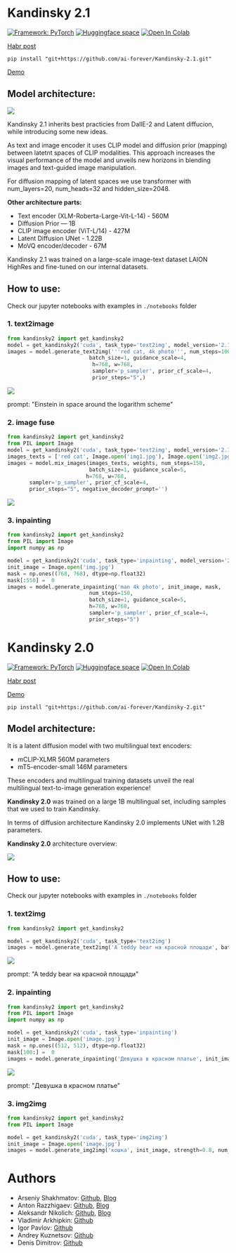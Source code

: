 # Kandinsky 2.1

[![Framework: PyTorch](https://img.shields.io/badge/Framework-PyTorch-orange.svg)](https://pytorch.org/) [![Huggingface space](https://img.shields.io/badge/🤗-Huggingface-yello.svg)](https://huggingface.co/sberbank-ai/Kandinsky_2.1)
[![Open In Colab](https://colab.research.google.com/assets/colab-badge.svg)]([https://colab.research.google.com/drive/1uPg9KwGZ2hJBl9taGA_3kyKGw12Rh3ij?usp=sharing](https://colab.research.google.com/drive/1xSbu-b-EwYd6GdaFPRVgvXBX_mciZ41e?usp=sharing))

[Habr post](https://habr.com/ru/company/sberbank/blog/725282/)

`pip install "git+https://github.com/ai-forever/Kandinsky-2.1.git"`

[Demo](https://fusionbrain.ai/diffusion)

## Model architecture:

![](./content/kandinsky21.png)

Kandinsky 2.1 inherits best practicies from DallE-2 and Latent diffucion, while introducing some new ideas.

As text and image encoder it uses CLIP model and diffusion prior (mapping) between latetnt spaces of CLIP modalities. This approach increases the visual performance of the model and unveils new horizons in blending images and text-guided image manipulation.

For diffusion mapping of latent spaces we use transformer with num_layers=20, num_heads=32 and hidden_size=2048.

**Other architecture parts:**

+ Text encoder (XLM-Roberta-Large-Vit-L-14) - 560M
+ Diffusion Prior — 1B
+ CLIP image encoder (ViT-L/14) - 427M
+ Latent Diffusion UNet - 1.22B
+ MoVQ encoder/decoder - 67M


Kandinsky 2.1 was trained on a large-scale image-text dataset LAION HighRes and fine-tuned on our internal datasets.


## How to use:

 Check our jupyter notebooks with examples in `./notebooks` folder


### 1. text2image

```python
from kandinsky2 import get_kandinsky2
model = get_kandinsky2('cuda', task_type='text2img', model_version='2.1', use_flash_attention=False)
images = model.generate_text2img('''red cat, 4k photo''', num_steps=100,
                          batch_size=1, guidance_scale=4,
                           h=768, w=768,
                           sampler='p_sampler', prior_cf_scale=4,
                           prior_steps="5",)
```

![](./content/einstein.png)

prompt: "Einstein in space around the logarithm scheme"

### 2. image fuse

```python
from kandinsky2 import get_kandinsky2
from PIL import Image
model = get_kandinsky2('cuda', task_type='text2img', model_version='2.1', use_flash_attention=False)
images_texts = ['red cat', Image.open('img1.jpg'), Image.open('img2.jpg'), 'a man']; weights = [0.25, 0.25, 0.25, 0.25]
images = model.mix_images(images_texts, weights, num_steps=150,
                          batch_size=1, guidance_scale=5,
                         h=768, w=768,
       sampler='p_sampler', prior_cf_scale=4,
       prior_steps="5", negative_decoder_prompt='')
```

![](./content/fuse.png)

### 3. inpainting

```python
from kandinsky2 import get_kandinsky2
from PIL import Image
import numpy as np

model = get_kandinsky2('cuda', task_type='inpainting', model_version='2.1', use_flash_attention=False)
init_image = Image.open('img.jpg')
mask = np.ones((768, 768), dtype=np.float32)
mask[:550] =  0
images = model.generate_inpainting('man 4k photo', init_image, mask, 
                          num_steps=150,
                          batch_size=1, guidance_scale=5,
                          h=768, w=768,
                          sampler='p_sampler', prior_cf_scale=4,
                          prior_steps="5")
```


# Kandinsky 2.0

[![Framework: PyTorch](https://img.shields.io/badge/Framework-PyTorch-orange.svg)](https://pytorch.org/) [![Huggingface space](https://img.shields.io/badge/🤗-Huggingface-yello.svg)](https://huggingface.co/sberbank-ai/Kandinsky_2.0) 
[![Open In Colab](https://colab.research.google.com/assets/colab-badge.svg)](https://colab.research.google.com/drive/1uPg9KwGZ2hJBl9taGA_3kyKGw12Rh3ij?usp=sharing)

[Habr post](https://habr.com/ru/company/sberbank/blog/701162/)

[Demo](https://fusionbrain.ai/diffusion)

`pip install "git+https://github.com/ai-forever/Kandinsky-2.git"`


## Model architecture:

It is a latent diffusion model with two multilingual text encoders:
* mCLIP-XLMR 560M parameters
* mT5-encoder-small 146M parameters

These encoders and multilingual training datasets unveil the real multilingual text-to-image generation experience!

**Kandinsky 2.0** was trained on a large 1B multilingual set, including samples that we used to train Kandinsky.

In terms of diffusion architecture Kandinsky 2.0 implements UNet with 1.2B parameters.

**Kandinsky 2.0** architecture overview:

![](./content/NatallE.png)

## How to use:
 
 Check our jupyter notebooks with examples in `./notebooks` folder
 
### 1. text2img

```python
from kandinsky2 import get_kandinsky2

model = get_kandinsky2('cuda', task_type='text2img')
images = model.generate_text2img('A teddy bear на красной площади', batch_size=4, h=512, w=512, num_steps=75, denoised_type='dynamic_threshold', dynamic_threshold_v=99.5, sampler='ddim_sampler', ddim_eta=0.05, guidance_scale=10)
```
![](./content/bear.jpeg)

prompt: "A teddy bear на красной площади"

### 2. inpainting
```python 
from kandinsky2 import get_kandinsky2
from PIL import Image
import numpy as np

model = get_kandinsky2('cuda', task_type='inpainting')
init_image = Image.open('image.jpg')
mask = np.ones((512, 512), dtype=np.float32)
mask[100:] =  0
images = model.generate_inpainting('Девушка в красном платье', init_image, mask, num_steps=50, denoised_type='dynamic_threshold', dynamic_threshold_v=99.5, sampler='ddim_sampler', ddim_eta=0.05, guidance_scale=10)
```

![](./content/inpainting.png)

prompt: "Девушка в красном платье"

### 3. img2img
```python
from kandinsky2 import get_kandinsky2
from PIL import Image

model = get_kandinsky2('cuda', task_type='img2img')
init_image = Image.open('image.jpg')
images = model.generate_img2img('кошка', init_image, strength=0.8, num_steps=50, denoised_type='dynamic_threshold', dynamic_threshold_v=99.5, sampler='ddim_sampler', ddim_eta=0.05, guidance_scale=10)
```

# Authors

+ Arseniy Shakhmatov: [Github](https://github.com/cene555), [Blog](https://t.me/gradientdip)
+ Anton Razzhigaev: [Github](https://github.com/razzant), [Blog](https://t.me/abstractDL)
+ Aleksandr Nikolich: [Github](https://github.com/AlexWortega), [Blog](https://t.me/lovedeathtransformers)
+ Vladimir Arkhipkin: [Github](https://github.com/oriBetelgeuse)
+ Igor Pavlov: [Github](https://github.com/boomb0om)
+ Andrey Kuznetsov: [Github](https://github.com/kuznetsoffandrey)
+ Denis Dimitrov: [Github](https://github.com/denndimitrov)
